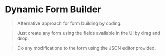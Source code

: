 # Dynamic Form Builder

> Alternative approach for form building by coding.

> Just create any form using the fields available in the UI by drag and drop.

> Do any modifications to the form using the JSON editor provided.
